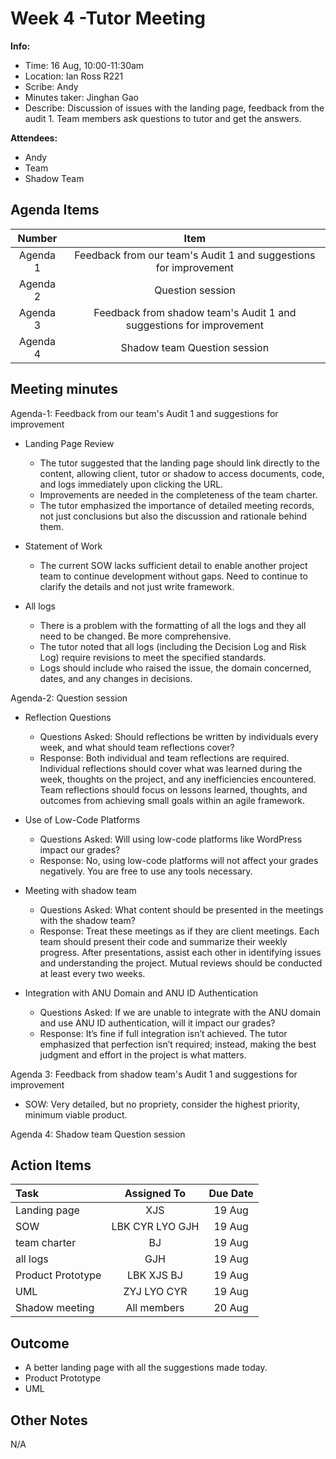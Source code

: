 # Week 4 -Tutor Meeting 
**Info:**
- Time: 16 Aug, 10:00-11:30am
- Location: Ian Ross R221
- Scribe: Andy
- Minutes taker: Jinghan Gao
- Describe: Discussion of issues with the landing page, feedback from the audit 1. Team members ask questions to tutor and get the answers.

**Attendees:**
- Andy
- Team
- Shadow Team

## Agenda Items
| Number     | Item                                                               |
|:----------:|:------------------------------------------------------------------:|
| Agenda 1   | Feedback from our team's Audit 1 and suggestions for improvement   |
| Agenda 2   | Question session                                                   |
| Agenda 3   | Feedback from shadow team's Audit 1 and suggestions for improvement|
| Agenda 4   | Shadow team Question session                                       |

## Meeting minutes
Agenda-1: Feedback from our team's Audit 1 and suggestions for improvement
  - Landing Page Review
    - The tutor suggested that the landing page should link directly to the content, allowing client, tutor or shadow  to access documents, code, and logs immediately upon clicking the URL.
    - Improvements are needed in the completeness of the team charter.
    - The tutor emphasized the importance of detailed meeting records, not just conclusions but also the discussion and rationale behind them.

  - Statement of Work
    - The current SOW lacks sufficient detail to enable another project team to continue development without gaps. Need to continue to clarify the details and not just write framework.

  - All logs
    - There is a problem with the formatting of all the logs and they all need to be changed. Be more comprehensive.
    - The tutor noted that all logs (including the Decision Log and Risk Log) require revisions to meet the specified standards.
    - Logs should include who raised the issue, the domain concerned, dates, and any changes in decisions.

Agenda-2: Question session
  - Reflection Questions
    - Questions Asked: Should reflections be written by individuals every week, and what should team reflections cover?
    - Response: Both individual and team reflections are required. Individual reflections should cover what was learned during the week, thoughts on the project, and any inefficiencies encountered. Team reflections should focus on lessons learned, thoughts, and outcomes from achieving small goals within an agile framework.

  - Use of Low-Code Platforms
    - Questions Asked: Will using low-code platforms like WordPress impact our grades?
    - Response: No, using low-code platforms will not affect your grades negatively. You are free to use any tools necessary.

  - Meeting with shadow team
    - Questions Asked: What content should be presented in the meetings with the shadow team?
    - Response: Treat these meetings as if they are client meetings. Each team should present their code and summarize their weekly progress. After presentations, assist each other in identifying issues and understanding the project. Mutual reviews should be conducted at least every two weeks.
  
  - Integration with ANU Domain and ANU ID Authentication
    - Questions Asked: If we are unable to integrate with the ANU domain and use ANU ID authentication, will it impact our grades?
    - Response: It’s fine if full integration isn’t achieved. The tutor emphasized that perfection isn’t required; instead, making the best judgment and effort in the project is what matters.

Agenda 3: Feedback from shadow team's Audit 1 and suggestions for improvement
  - SOW: Very detailed, but no propriety, consider the highest priority, minimum viable product.

Agenda 4: Shadow team Question session




## Action Items
| Task                            | Assigned To        |  Due Date  |
|:--------------------------------|:------------------:|:----------:|
| Landing page                    |  XJS               |   19 Aug   |
| SOW                             |  LBK CYR LYO GJH   |   19 Aug   |
| team charter                    |  BJ                |   19 Aug   |
| all logs                        |  GJH               |   19 Aug   |
| Product Prototype               |  LBK XJS BJ        |   19 Aug   |
| UML                             |  ZYJ LYO CYR       |   19 Aug   |
| Shadow meeting                  |  All members       |   20 Aug   |

    
## Outcome
- A better landing page with all the suggestions made today.
- Product Prototype
- UML
## Other Notes
N/A